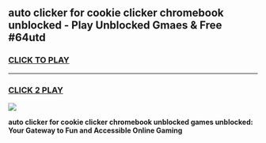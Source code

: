 
## auto clicker for cookie clicker chromebook unblocked - Play Unblocked Gmaes & Free #64utd
<h3>
<a href="https://news.freeplayer.one?title=auto_clicker_for_cookie_clicker_chromebook_unblocked&ref=24F">CLICK TO PLAY</a></h3>
<hr>

<h3>
<a href="https://news.freeplayer.one?title=auto_clicker_for_cookie_clicker_chromebook_unblocked&ref=24F">CLICK 2 PLAY</a>
  
</h3>

<a href="https://news.freeplayer.one?title=auto_clicker_for_cookie_clicker_chromebook_unblocked&ref=24F/"><img src="https://clearcache.store/games.png"></a>


**auto clicker for cookie clicker chromebook unblocked games unblocked: Your Gateway to Fun and Accessible Online Gaming**
